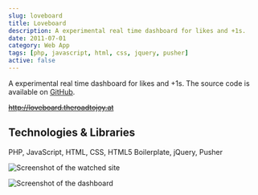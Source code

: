 ```yaml
---
slug: loveboard
title: Loveboard
description: A experimental real time dashboard for likes and +1s.
date: 2011-07-01
category: Web App
tags: [php, javascript, html, css, jquery, pusher]
active: false
---
```


A experimental real time dashboard for likes and +1s. The source code is available on [GitHub](http://github.com/florianeckerstorfer/loveboard).

<del>http://loveboard.theroadtojoy.at</del>

## Technologies &amp; Libraries

PHP, JavaScript, HTML, CSS, HTML5 Boilerplate, jQuery, Pusher

![Screenshot of the watched site](/projects/loveboard/loveboard-1.png)

![Screenshot of the dashboard](/projects/loveboard/loveboard-2.png)
